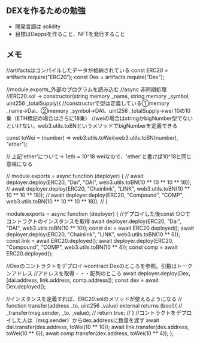 ## DEXを作るための勉強
- 開発言語は solidity
- 目標はDappsを作ること、NFTを発行すること

## メモ

//artifactsはコンパイルしたデータが格納されている
const ERC20 = artifacts.require("ERC20");
const Dex = artifacts.require("Dex");

//module.exports_外部のプログラムを読み込む
//async 非同期処理
//ERC20.sol -> constructor(string memory _name, string memory _symbol, uint256 _totalSupply){
//constructorで型は定義している①memory _name→Dai、②memory _symbol→DAI、uint256 _totalSupply→wei 10の10乗（ETH標記の場合はさらに18乗）
//weiの場合はstringかbigNumber型でないといけない。web3.utils.toBNというメソッドでbigNumberを定義できる

const toWei = (number) => web3.utils.toWei(web3.utils.toBN(number), "ether");

// 上記'ether'について→ 1eth = 10^18 weiなので、'ether'と書けば10^18と同じ意味になる

// module.exports = async function (deployer) {
//   await deployer.deploy(ERC20, "Dai", "DAI", web3.utils.toBN(10 ** 10 ** 10 ** 18));
//   await deployer.deploy(ERC20, "Chainlink", "LINK", web3.utils.toBN(10 ** 10 ** 10 ** 18));
//   await deployer.deploy(ERC20, "Compound", "COMP", web3.utils.toBN(10 ** 10 ** 10 ** 18));
// }

module.exports = async function (deployer) {
  //デプロイした後const ○○でコントラクトのインスタンスを取得
  await deployer.deploy(ERC20, "Dai", "DAI", web3.utils.toBN(10 ** 10));
  const dai = await ERC20.deployed();
  await deployer.deploy(ERC20, "Chainlink", "LINK", web3.utils.toBN(10 ** 6));
  const link = await ERC20.deployed();
  await deployer.deploy(ERC20, "Compound", "COMP", web3.utils.toBN(10 ** 4));
  const comp = await ERC20.deployed();

  //Dexのコントラクトをデプロイ→contract Dexのところを参照。引数はトークンアドレス
  //アドレスを取得・・・配列のところ
  await deployer.deploy(Dex, [dai.address, link.address, comp.address]);
  const dex = await Dex.deployed();

  //インスタンスを定義すれば、ERC20.solのメソッドが使えるようになる
  //   function transfer(address _to, uint256 _value) external returns (bool){
  //      _transfer(msg.sender, _to, _value);
  //     return true;
  //  }
  //コントラクトをデプロイした人は（msg.sender）からdex.addressに数量を渡す
  await dai.transfer(dex.address, toWei(10 ** 10));
  await link.transfer(dex.address, toWei(10 ** 6));
  await comp.transfer(dex.address, toWei(10 ** 4));
};
